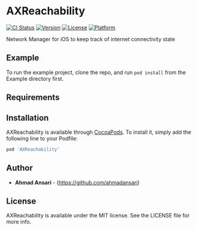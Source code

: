 # AXReachability

[![CI Status](http://img.shields.io/travis/ansari.ahmad@gmail.com/AXReachability.svg?style=flat)](https://travis-ci.org/ansari.ahmad@gmail.com/AXReachability)
[![Version](https://img.shields.io/cocoapods/v/AXReachability.svg?style=flat)](http://cocoapods.org/pods/AXReachability)
[![License](https://img.shields.io/cocoapods/l/AXReachability.svg?style=flat)](http://cocoapods.org/pods/AXReachability)
[![Platform](https://img.shields.io/cocoapods/p/AXReachability.svg?style=flat)](http://cocoapods.org/pods/AXReachability)

Network Manager for iOS to keep track of internet connectivity state

## Example

To run the example project, clone the repo, and run `pod install` from the Example directory first.

## Requirements

## Installation

AXReachability is available through [CocoaPods](http://cocoapods.org). To install
it, simply add the following line to your Podfile:

```ruby
pod 'AXReachability'
```

## Author

* **Ahmad Ansari** - (https://github.com/ahmadansari)

## License

AXReachability is available under the MIT license. See the LICENSE file for more info.

